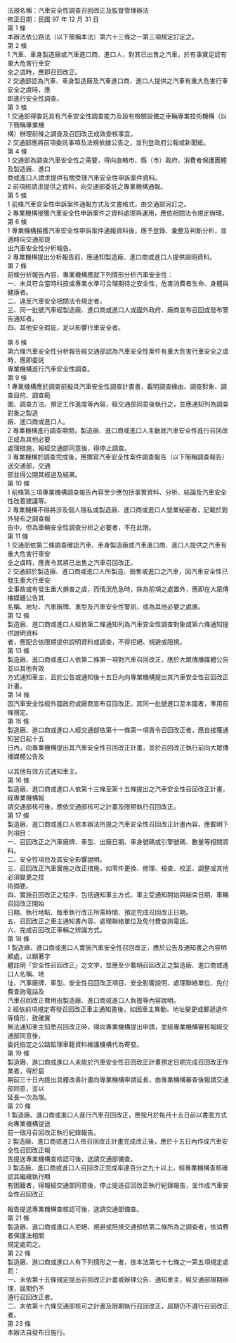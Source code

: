 法規名稱：汽車安全性調查召回改正及監督管理辦法  
修正日期：民國 97 年 12 月 31 日  
第 1 條  
本辦法依公路法（以下簡稱本法）第六十三條之一第三項規定訂定之。  
第 2 條  
1 汽車、車身製造廠或汽車進口商、進口人，對其已出售之汽車，於有事實足認有重大危害行車安  
全之虞時，應即召回改正。  
2 交通部認為汽車、車身製造廠及汽車進口商、進口人提供之汽車有重大危害行車安全之虞時，應  
即進行安全性調查。  
第 3 條  
1 交通部得委託具有汽車安全性調查能力及設有檢驗設備之車輛專業技術機構（以下簡稱專業機  
構）辦理前條之調查及召回改正成效查核事宜。  
2 交通部應將前項委託事項及法規依據公告之，並刊登政府公報或新聞紙。  
第 4 條  
1 交通部為調查汽車安全性之需要，得向直轄市、縣（市）政府、消費者保護團體及製造廠、進口  
商或進口人請求提供有關受理汽車安全性申訴案件資料。  
2 前項經請求提供之資料，向交通部委託之專業機構通報。  
第 5 條  
1 前條汽車安全性申訴案件通報方式及文書格式，由交通部另訂之。  
2 專業機構接獲汽車安全性申訴案件之資料處理與運用，應依相關法令規定辦理。  
第 6 條  
1 專業機構接獲汽車安全性申訴案件通報資料後，應予登錄、彙整及判斷分析，並適時向交通部提  
出汽車安全性分析報告。  
2 專業機構提出分析報告前，應通知製造廠、進口商或進口人提供說明資料。  
第 7 條  
前條分析報告內容，專業機構應就下列情形分析汽車安全性：  
一、未具符合當時科技或專業水準可合理期待之安全性，危害消費者生命、身體與健康者。  
二、違反汽車安全相關法令規定者。  
三、同一批號汽車經製造廠、進口商或進口人或國外政府、廠商宣布召回或發布警告通知者。  
四、其他安全瑕疵，足以影響行車安全者。  


第 8 條  
第六條汽車安全性分析報告經交通部認為汽車安全性案件有重大危害行車安全之虞時，應即委託  
專業機構進行汽車安全性調查。  
第 9 條  
1 專業機構應於調查前擬具汽車安全性調查計畫書，載明調查緣由、調查對象、調查目的、調查範  
圍、調查方法、預定工作進度等內容，經交通部同意後執行之，並應通知列為調查對象之製造  
廠、進口商或進口人。  
2 專業機構進行調查期間，製造廠、進口商或進口人主動就汽車安全性進行召回改正或為其他必要  
處理措施，報經交通部同意後，得停止調查。  
3 專業機構於調查完成後，應撰寫汽車安全性案件調查報告（以下簡稱調查報告）送交通部，交通  
部並得公開其經過及結果。  
第 10 條  
1 前條第三項專業機構調查報告內容至少應包括事實資料、分析、結論及汽車安全性改善建議等。  
2 專業機構不得將涉及個人隱私或製造廠、進口商或進口人營業秘密者，記載於對外發布之調查報  
告中。但為車輛安全性調查分析之必要者，不在此限。  
第 11 條  
1 交通部依第二條調查確認汽車、車身製造廠或汽車進口商、進口人提供之汽車有重大危害行車安  
全之虞時，應責令其將已出售之汽車召回改正。  
2 交通部於製造廠、進口商或進口人所製造、銷售或進口之汽車，因汽車安全性已發生重大行車安  
全事故或有發生重大損害之虞，而情況危急時，除為前項之處置外，應即在大眾傳播媒體公告其  
名稱、地址、汽車廠牌、車型及汽車安全性警訊，或為其他必要之處置。  
第 12 條  
製造廠、進口商或進口人經依第二條通知列為汽車安全性調查對象或第六條通知提供說明資料  
者，應配合依限期提供說明資料或調查，不得拒絕、規避或阻撓。  
第 13 條  
製造廠、進口商或進口人依第二條第一項對汽車召回改正，應於大眾傳播媒體公告並以其他有效  
方式通知車主，且於公告或通知後十五日內向專業機構提出其汽車安全性召回改正計畫。  
第 14 條  
因汽車安全性經外國政府或廠商宣布召回改正，其同一批號進口至本國者，準用前條規定。  
第 15 條  
製造廠、進口商或進口人經交通部依第十一條第一項責令召回改正者，應自接獲通知翌日起十五  
日內，向專業機構提出其汽車安全性召回改正計畫，並於召回改正執行前向大眾傳播媒體公告及  


以其他有效方式通知車主。  
第 16 條  
製造廠、進口商或進口人依第十三條至第十五條提出之汽車安全性召回改正計畫，經專業機構報  
請交通部核可後，應依交通部核可之計畫及限期執行召回改正。  
第 17 條  
製造廠、進口商或進口人依本辦法所提之汽車安全性召回改正計畫內容，應載明下列項目：  
一、召回改正之汽車廠牌、車型、出廠日期、車身號碼或引擎號碼、數量等相關資料。  
二、安全性項目及其安全影響說明。  
三、召回改正汽車實施之改正措施，如零件更換、修理、檢查、校正、調整或其他必須變更之技  
術摘要。  
四、實施召回改正之程序，包括通知車主方式、車主受通知開始與結束日期、車輛召回改正開始  
日期、執行地點、每車執行改正所需時間、預定完成召回改正日期。  
五、召回改正之車主通知書內容、處理聯絡單位及免付費查詢電話。  
六、完成召回改正車輛之辨識方式。  
第 18 條  
1 製造廠、進口商或進口人實施汽車安全性召回改正，應於公告及通知書之內容明顯處，以顯著字  
體註明「安全性召回改正」之文字，並應至少載明召回改正之製造廠、進口商或進口人名稱、地  
址、汽車廠牌、車型、安全性召回改正項目、安全影響說明、處理聯絡單位、免付費查詢電話及  
汽車召回改正費用由製造廠、進口商或進口人負擔等內容說明。  
2 經依前項規定寄發召回改正車主通知書後，如因車主異動、地址變更或郵遞退件等情形，致確實  
無法通知車主知悉召回改正時，得向專業機構提出申請，並經專業機構審核報經交通部同意後，  
委託指定之公路監理車籍資料維護機構代為寄發。  
第 19 條  
製造廠、進口商或進口人未能於汽車安全性召回改正計畫預定日期完成召回改正作業者，得於屆  
期前三十日內提出具體改善計畫向專業機構申請延長，由專業機構審查後報請交通部同意，並以  
延長一次為限。  
第 20 條  
1 製造廠、進口商或進口人進行汽車召回改正，應按月於每月十五日前以書面方式向專業機構提送  
前一個月召回改正執行紀錄報告。  
2 製造廠、進口商或進口人依召回改正計畫完成改正後，應於十五日內作成汽車安全性召回改正報  
告提送專業機構查核認可後，送請交通部備查。  
3 製造廠、進口商或進口人召回改正完成率達百分之九十以上，經專業機構查核確認其繼續執行顯  
有困難者，得報經交通部同意後，停止提送召回改正執行紀錄報告，並作成汽車安全性召回改正  


報告提送專業機構查核認可後，送請交通部備查。  
第 21 條  
製造廠、進口商或進口人拒絕、規避或阻撓交通部依第二條所為之調查者，依消費者保護法相關  
規定處罰之。  
第 22 條  
製造廠、進口商或進口人有下列情形之一者，依本法第七十七條之一第五項規定處罰：  
一、未依第十五條規定提出召回改正計畫或辦理公告、通知車主，經交通部限期辦理，屆期仍不  
遵行召回改正者。  
二、未依第十六條交通部核可之計畫及限期執行召回改正，屆期仍不遵行召回改正者。  
第 23 條  
本辦法自發布日施行。  


